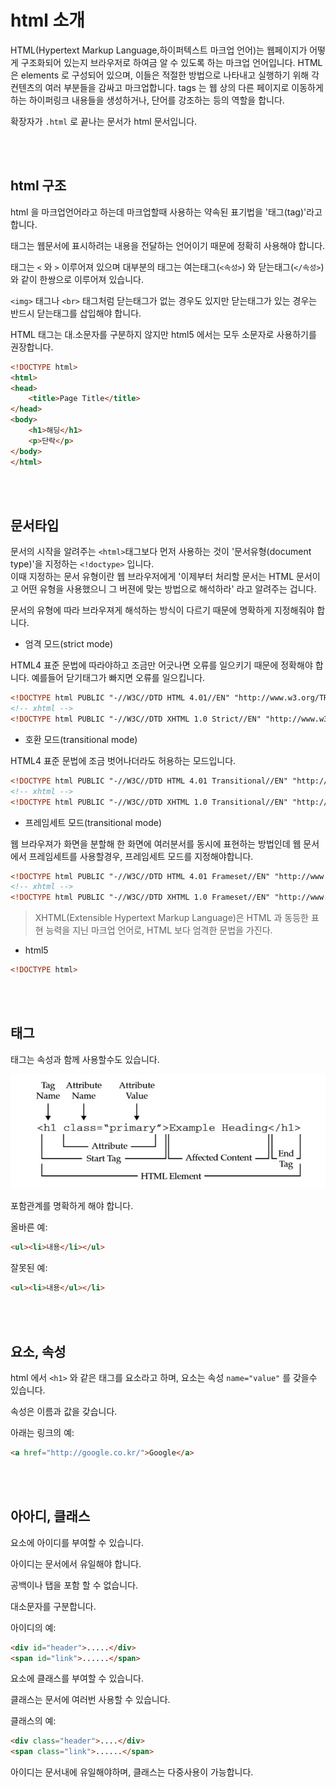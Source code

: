 # html 소개

HTML(Hypertext Markup Language,하이퍼텍스트 마크업 언어)는 웹페이지가 어떻게 구조화되어 있는지 브라우저로 하여금 알 수 있도록 하는 마크업 언어입니다.
HTML 은 elements 로 구성되어 있으며, 이들은 적절한 방법으로 나타내고 실행하기 위해 각 컨텐츠의 여러 부분들을 감싸고 마크업합니다.
tags 는 웹 상의 다른 페이지로 이동하게 하는 하이퍼링크 내용들을 생성하거나, 단어를 강조하는 등의 역할을 합니다.

확장자가 `.html` 로 끝나는 문서가 html 문서입니다. 


<br><br>

## html 구조
html 을 마크업언어라고 하는데 마크업할때 사용하는 약속된 표기법을 '태그(tag)'라고 합니다.

태그는 웹문서에 표시하려는 내용을 전달하는 언어이기 때문에 정확히 사용해야 합니다.  

태그는 `<` 와 `>` 이루어져 있으며 대부분의 태그는 여는태그(`<속성>`) 와 닫는태그(`</속성>`) 와 같이 한쌍으로 이루어져 있습니다.  

`<img>` 태그나 `<br>` 태그처럼 닫는태그가 없는 경우도 있지만 닫는태그가 있는 경우는 반드시 닫는태그를 삽입해야 합니다.

HTML 태그는 대.소문자를 구분하지 않지만 html5 에서는 모두 소문자로 사용하기를 권장합니다.

```html
<!DOCTYPE html>
<html>
<head>
    <title>Page Title</title>
</head>
<body>
    <h1>해딩</h1>
    <p>단락</p>
</body>
</html>
```

<br><br>


## 문서타입

문서의 시작을 알려주는 `<html>`태그보다 먼저 사용하는 것이 '문서유형(document type)'을 지정하는 `<!doctype>` 입니다.  
이때 지정하는 문서 유형이란 웹 브라우저에게 '이제부터 처리할 문서는 HTML 문서이고 어떤 유형을 사용했으니 그 버젼에 맞는 방법으로 해석하라' 라고 알려주는 겁니다.

문서의 유형에 따라 브라우져게 해석하는 방식이 다르기 때문에 명확하게 지정해줘야 합니다.


- 엄격 모드(strict mode)

HTML4 표준 문법에 따라야하고 조금만 어긋나면 오류를 일으키기 때문에 정확해야 합니다. 예를들어 닫기태그가 빠지면 오류를 일으킵니다.

```html
<!DOCTYPE html PUBLIC "-//W3C//DTD HTML 4.01//EN" "http://www.w3.org/TR/html4/strict.dtd">
<!-- xhtml -->
<!DOCTYPE html PUBLIC "-//W3C//DTD XHTML 1.0 Strict//EN" "http://www.w3.org/TR/xhtml1-strict.dtd">
```

- 호환 모드(transitional mode)

HTML4 표준 문법에 조금 벗어나더라도 허용하는 모드입니다.

```html
<!DOCTYPE html PUBLIC "-//W3C//DTD HTML 4.01 Transitional//EN" "http://www.w3.org/TR/html4/loose.dtd">
<!-- xhtml -->
<!DOCTYPE html PUBLIC "-//W3C//DTD XHTML 1.0 Transitional//EN" "http://www.w3.org/TR/xhtml1-transitional.dtd">
```

- 프레임세트 모드(transitional mode)

웹 브라우져가 화면을 분할해 한 화면에 여러분서를 동시에 표현하는 방법인데 웹 문서에서 프레임세트를 사용할경우, 프레임세트 모드를 지정해야합니다.

```html
<!DOCTYPE html PUBLIC "-//W3C//DTD HTML 4.01 Frameset//EN" "http://www.w3.org/TR/html4/frameset.dtd">
<!-- xhtml -->
<!DOCTYPE html PUBLIC "-//W3C//DTD XHTML 1.0 Frameset//EN" "http://www.w3.org/TR/xhtml1-frameset.dtd">
```

> XHTML(Extensible Hypertext Markup Language)은 HTML 과 동등한 표현 능력을 지닌 마크업 언어로, HTML 보다 엄격한 문법을 가진다.

- html5

```html
<!DOCTYPE html>
```


<br><br>


## 태그

태그는 속성과 함께 사용할수도 있습니다.

![태그설명](images/element.jpg)

포함관계를 명확하게 해야 합니다.

올바른 예:

```html
<ul><li>내용</li></ul>
```

잘못된 예:

```html
<ul><li>내용</ul></li>
```


<br><br>

## 요소, 속성

html 에서 `<h1>` 와 같은 태그를 요소라고 하며, 요소는 속성 `name="value"` 를 갖을수 있습니다.

속성은 이름과 값을 갖습니다.

아래는 링크의 예:

```html
<a href="http://google.co.kr/">Google</a>
```



<br><br>


## 아아디, 클래스

요소에 아이디를 부여할 수 있습니다. 

아이디는 문서에서 유일해야 합니다.

공백이나 탭을 포함 할 수 없습니다.

대소문자를 구분합니다.

아이디의 예:

```html
<div id="header">.....</div>
<span id="link">......</span>
```

요소에 클래스를 부여할 수 있습니다.

클래스는 문서에 여러번 사용할 수 있습니다.

클래스의 예:

```html
<div class="header">....</div>
<span class="link">......</span>
```

아이디는 문서내에 유일해야하며, 클래스는 다중사용이 가능합니다.


<br><br>